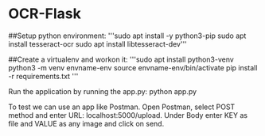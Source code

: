 # OCR-Flask
##Setup python environment: 
'''sudo apt install -y python3-pip
sudo apt install tesseract-ocr 
sudo apt install libtesseract-dev'''
                        
##Create a virtualenv and workon it: 
'''sudo apt install python3-venv
python3 -m venv envname-env
source envname-env/bin/activate
pip install -r requirements.txt   '''                                         

Run the application by running the app.py: python app.py

To test we can use an app like Postman. Open Postman, select POST method and enter URL: localhost:5000/upload. Under Body enter KEY as file and VALUE as any image and click on send.
